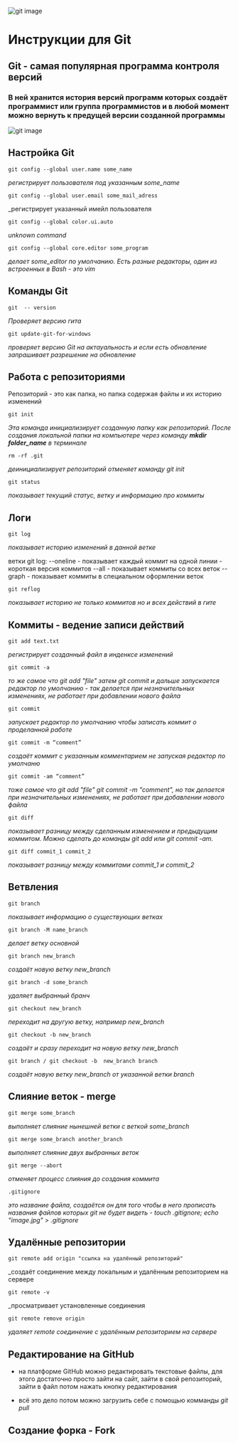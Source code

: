 ![git image](git.jpg)
# __Инструкции для Git__
## __Git - самая популярная программа контроля версий__
### В ней хранится история версий программ которых создаёт программист или группа программистов и в любой момент можно вернуть к предущей версии созданной программы

![git image](git2.png)

## **Настройка Git**
    git config --global user.name some_name
_регистрирует пользователя под указанным some_name_

    git config --global user.email some_mail_adress
_регистрирует указанный имейл пользователя

    git config --global color.ui.auto
_unknown command_

    git config --global core.editor some_program
_делает some_editor по умолчанию. Есть разные редакторы, один из встроенных в Bash - это vim_

## __Команды Git__
    git  -- version
_Проверяет версию гита_

    git update-git-for-windows
_проверяет версию Git на актауальность и если есть обновление запрашивает разрешение на обновление_

## **Работа с репозиториями**
Репозиторий - это как папка, но папка содержая файлы и их историю изменений

    git init
_Эта команда инициализирует созданную папку как репозиторий. После создания локальной папки на компьютере через команду __mkdir folder_name__ в терминале_

    rm -rf .git
_деинициализирует репозиторий отменяет команду git init_

    git status
_показывает текущий статус, ветку и информацию про коммиты_

## __Логи__

    git log
_показывает историю изменений в данной ветке_

ветки git log: 
--oneline - показывает каждый коммит на одной линии - короткая версия коммитов
--all - показывает коммиты со всех веток
--graph - показывает коммиты в специальном оформлении веток

    git reflog
_показывает историю не только коммитов но и всех действий в гите_

## __Коммиты - ведение записи действий__

    git add text.txt
_регистрирует созданный файл в инденксе изменений_

    git commit -a
_то же самое что git add "file" затем git commit и дальше запускается редактор по умолчанию - так делается при незначительных изменениях, не работает при добавлении нового файла_

    git commit
_запускает редактор по умолчанию чтобы записать коммит о проделанной работе_

    git commit -m “comment”
_создаёт коммит с указанным комментарием не запуская редактор по умолчаню_

    git commit -am “comment”
_тоже самое что git add "file" git commit -m "comment", но так делается при незначительных изменениях, не работает при добавлении нового файла_

    git diff
_показывает разницу между сделанным изменением и предыдущим коммитом. Можно сделать до команды git add или git commit -am._

    git diff commit_1 commit_2
_показывает разницу между коммитами commit_1 и commit_2_

## __Ветвления__

    git branch
_показывает информацию о существующих ветках_

    git branch -M name_branch
_делает ветку основной_

    git branch new_branch
_создаёт новую ветку new_branch_

    git branch -d some_branch
_удаляет выбранный бранч_

    git checkout new_branch
_переходит на другую ветку, например new_branch_

    git checkout -b new_branch
_создаёт и сразу переходит на новую ветку new_branch_

    git branch / git checkout -b  new_branch branch
_создаёт новую ветку new_branch от указанной ветки branch_

## **Слияние веток - merge**

    git merge some_branch
_выполняет слияние нынешней ветки с веткой some_branch_

    git merge some_branch another_branch
_выполняет слияние двух выбранных веток_

    git merge --abort
_отменяет процесс слияния до создания коммита_

    .gitignore
_это название файла, создаётся он для того чтобы в него прописать названия файлов которых git не будет видеть - touch .gitignore; echo "image.jpg" > .gitignore_

## __Удалённые репозитории__

    git remote add origin "ссылка на удалённый репозиторий"
_создаёт соединение между локальным и удалённым репозиторием на сервере

    git remote -v
_просматривает установленные соединения

    git remote remove origin
_удаляет remote соединение с удалённым репозиторием на сервере_

## Редактирование на GitHub
- на платформе GitHub можно редактировать текстовые файлы, для этого достаточно просто зайти на сайт, зайти в свой репозиторий, зайти в файл потом нажать кнопку редактирования
+ всё это дело потом можно загрузить себе с помощью комманды _git pull_

## __Создание форка - Fork__
